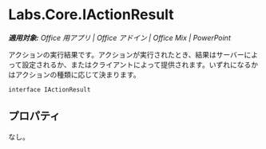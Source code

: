 
# <a name="labs.core.iactionresult"></a>Labs.Core.IActionResult

 _**適用対象:** Office 用アプリ | Office アドイン | Office Mix | PowerPoint_

アクションの実行結果です。アクションが実行されたとき、結果はサーバーによって設定されるか、またはクライアントによって提供されます。いずれになるかはアクションの種類に応じて決まります。

```
interface IActionResult
```


## <a name="properties"></a>プロパティ

なし。

